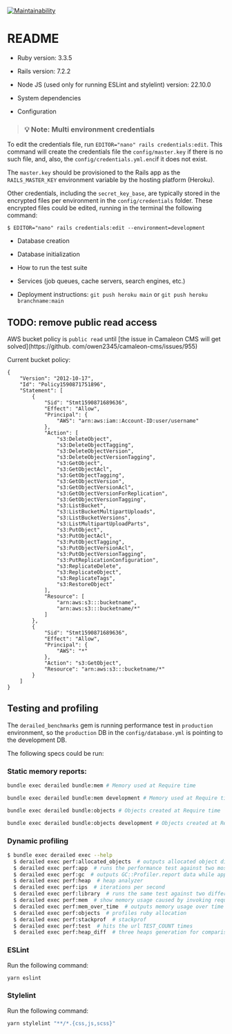 [![Maintainability](https://api.codeclimate.com/v1/badges/0c4a2c179abd96826e02/maintainability)](https://codeclimate.com/github/texpert/florsan/maintainability)

# README

* Ruby version: 3.3.5

* Rails version: 7.2.2

* Node JS (used only for running ESLint and stylelint) version: 22.10.0

* System dependencies

* Configuration

> ### 💡 Note: Multi environment credentials

To edit the credentials file, run `EDITOR="nano" rails credentials:edit`. This command will create the credentials file
the `config/master.key` if there is no such file, and, also, the `config/credentials.yml.enc`if it does not exist. 

The `master.key` should be provisioned to the Rails app as the `RAILS_MASTER_KEY` environment variable by the hosting 
platform (Heroku).

Other credentials, including the `secret_key_base`, are typically stored in the encrypted files  per environment in the 
`config/credentials` folder. These encrypted files could be edited, running in the terminal the following command:

```shell
$ EDITOR="nano" rails credentials:edit --environment=development
```

* Database creation

* Database initialization

* How to run the test suite

* Services (job queues, cache servers, search engines, etc.)

* Deployment instructions: `git push heroku main` or `git push heroku branchname:main`

## TODO: remove public read access

AWS bucket policy is `public read` until [the issue in Camaleon CMS will get solved](https://github.
com/owen2345/camaleon-cms/issues/955)

Current bucket policy:

```
{
    "Version": "2012-10-17",
    "Id": "Policy1590871751896",
    "Statement": [
        {
            "Sid": "Stmt1590871689636",
            "Effect": "Allow",
            "Principal": {
                "AWS": "arn:aws:iam::Account-ID:user/username"
            },
            "Action": [
                "s3:DeleteObject",
                "s3:DeleteObjectTagging",
                "s3:DeleteObjectVersion",
                "s3:DeleteObjectVersionTagging",
                "s3:GetObject",
                "s3:GetObjectAcl",
                "s3:GetObjectTagging",
                "s3:GetObjectVersion",
                "s3:GetObjectVersionAcl",
                "s3:GetObjectVersionForReplication",
                "s3:GetObjectVersionTagging",
                "s3:ListBucket",
                "s3:ListBucketMultipartUploads",
                "s3:ListBucketVersions",
                "s3:ListMultipartUploadParts",
                "s3:PutObject",
                "s3:PutObjectAcl",
                "s3:PutObjectTagging",
                "s3:PutObjectVersionAcl",
                "s3:PutObjectVersionTagging",
                "s3:PutReplicationConfiguration",
                "s3:ReplicateDelete",
                "s3:ReplicateObject",
                "s3:ReplicateTags",
                "s3:RestoreObject"
            ],
            "Resource": [
                "arn:aws:s3:::bucketname",
                "arn:aws:s3:::bucketname/*"
            ]
        },
        {
            "Sid": "Stmt1590871689636",
            "Effect": "Allow",
            "Principal": {
                "AWS": "*"
            },
            "Action": "s3:GetObject",
            "Resource": "arn:aws:s3:::bucketname/*"
        }
    ]
}
```

## Testing and profiling

The `derailed_benchmarks` gem is running performance test in `production` environment, so the `production` DB in the `config/database.yml` is pointing to the development DB.

The following specs could be run:

### Static memory reports:

```bash
bundle exec derailed bundle:mem # Memory used at Require time

bundle exec derailed bundle:mem development # Memory used at Require time in `development` environment

bundle exec derailed bundle:objects # Objects created at Require time

bundle exec derailed bundle:objects development # Objects created at Require time in `development` environment

```

### Dynamic profiling

```bash
$ bundle exec derailed exec --help
  $ derailed exec perf:allocated_objects  # outputs allocated object diff after app is called TEST_COUNT times
  $ derailed exec perf:app  # runs the performance test against two most recent commits of the current app
  $ derailed exec perf:gc  # outputs GC::Profiler.report data while app is called TEST_COUNT times
  $ derailed exec perf:heap  # heap analyzer
  $ derailed exec perf:ips  # iterations per second
  $ derailed exec perf:library  # runs the same test against two different branches for statistical comparison
  $ derailed exec perf:mem  # show memory usage caused by invoking require per gem
  $ derailed exec perf:mem_over_time  # outputs memory usage over time
  $ derailed exec perf:objects  # profiles ruby allocation
  $ derailed exec perf:stackprof  # stackprof
  $ derailed exec perf:test  # hits the url TEST_COUNT times
  $ derailed exec perf:heap_diff  # three heaps generation for comparison
```

### ESLint

Run the following command:

```bash
yarn eslint
```

### Stylelint

Run the following command:

```bash
yarn stylelint "**/*.{css,js,scss}"
```
